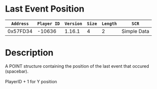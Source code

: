 # Last Event Position

| `Address` | `Player ID` | `Version` | `Size` | `Length` | `SCR` |
| ---------- | ----------- | --------- | ------ | -------- | ---- |
| 0x57FD34 | -10636 | 1.16.1 | 4 | 2 | Simple Data |

# Description

A POINT structure containing the position of the last event that occured (spacebar).<br><br>PlayerID + 1 for Y position